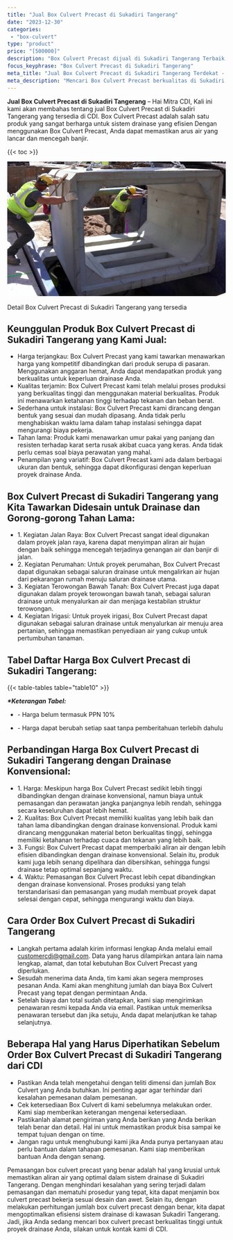 ```yaml
---
title: "Jual Box Culvert Precast di Sukadiri Tangerang"
date: "2023-12-30"
categories:
 - "box-culvert"
type: "product"
price: "[500000]"
description: "Box Culvert Precast dijual di Sukadiri Tangerang Terbaik. Box Culvert Precast ini merupakan pilihan prima dalam proyek pembangunan sebagai saluran drainase yang handal dan berkualitas tinggi. Konsultasikan kebutuhan Anda sekarang."
focus_keyphrase: "Box Culvert Precast di Sukadiri Tangerang"
meta_title: "Jual Box Culvert Precast di Sukadiri Tangerang Terdekat - CDI"
meta_description: "Mencari Box Culvert Precast berkualitas di Sukadiri Tangerang? Layanan profesional kami siap membantu dengan kualitas premium. Segera hubungi kami."
---
```


**Jual Box Culvert Precast di Sukadiri Tangerang** – Hai Mitra CDI, Kali ini kami akan membahas tentang jual Box Culvert Precast di Sukadiri Tangerang yang tersedia di CDI. Box Culvert Precast adalah salah satu produk yang sangat berharga untuk sistem drainase yang efisien Dengan menggunakan Box Culvert Precast, Anda dapat memastikan arus air yang lancar dan mencegah banjir.

{{< toc >}}

![Jual Box Culvert Precast di Sukadiri Tangerang](/images/box-culvert/box-culvert-14.jpg)

Detail Box Culvert Precast di Sukadiri Tangerang yang tersedia 

## Keunggulan Produk Box Culvert Precast di Sukadiri Tangerang yang Kami Jual:

*   Harga terjangkau: Box Culvert Precast yang kami tawarkan menawarkan harga yang kompetitif dibandingkan dari produk serupa di pasaran. Menggunakan anggaran hemat, Anda dapat mendapatkan produk yang berkualitas untuk keperluan drainase Anda.
*   Kualitas terjamin: Box Culvert Precast kami telah melalui proses produksi yang berkualitas tinggi dan menggunakan material berkualitas. Produk ini menawarkan ketahanan tinggi terhadap tekanan dan beban berat.
*   Sederhana untuk instalasi: Box Culvert Precast kami dirancang dengan bentuk yang sesuai dan mudah dipasang. Anda tidak perlu menghabiskan waktu lama dalam tahap instalasi sehingga dapat mengurangi biaya pekerja.
*   Tahan lama: Produk kami menawarkan umur pakai yang panjang dan resisten terhadap karat serta rusak akibat cuaca yang keras. Anda tidak perlu cemas soal biaya perawatan yang mahal.
*   Penampilan yang variatif: Box Culvert Precast kami ada dalam berbagai ukuran dan bentuk, sehingga dapat dikonfigurasi dengan keperluan proyek drainase Anda.

## Box Culvert Precast di Sukadiri Tangerang yang Kita Tawarkan Didesain untuk Drainase dan Gorong-gorong Tahan Lama:

*   1\. Kegiatan Jalan Raya: Box Culvert Precast sangat ideal digunakan dalam proyek jalan raya, karena dapat menyimpan aliran air hujan dengan baik sehingga mencegah terjadinya genangan air dan banjir di jalan.
*   2\. Kegiatan Perumahan: Untuk proyek perumahan, Box Culvert Precast dapat digunakan sebagai saluran drainase untuk mengalirkan air hujan dari pekarangan rumah menuju saluran drainase utama.
*   3\. Kegiatan Terowongan Bawah Tanah: Box Culvert Precast juga dapat digunakan dalam proyek terowongan bawah tanah, sebagai saluran drainase untuk menyalurkan air dan menjaga kestabilan struktur terowongan.
*   4\. Kegiatan Irigasi: Untuk proyek irigasi, Box Culvert Precast dapat digunakan sebagai saluran drainase untuk menyalurkan air menuju area pertanian, sehingga memastikan penyediaan air yang cukup untuk pertumbuhan tanaman.

## Tabel Daftar Harga Box Culvert Precast di Sukadiri Tangerang:

{{< table-tables table="table10" >}}

**_\*Keterangan Tabel:_**

*   \- Harga belum termasuk PPN 10%

*   \- Harga dapat berubah setiap saat tanpa pemberitahuan terlebih dahulu

## Perbandingan Harga Box Culvert Precast di Sukadiri Tangerang dengan Drainase Konvensional:

*   1\. Harga: Meskipun harga Box Culvert Precast sedikit lebih tinggi dibandingkan dengan drainase konvensional, namun biaya untuk pemasangan dan perawatan jangka panjangnya lebih rendah, sehingga secara keseluruhan dapat lebih hemat.
*   2\. Kualitas: Box Culvert Precast memiliki kualitas yang lebih baik dan tahan lama dibandingkan dengan drainase konvensional. Produk kami dirancang menggunakan material beton berkualitas tinggi, sehingga memiliki ketahanan terhadap cuaca dan tekanan yang lebih baik.
*   3\. Fungsi: Box Culvert Precast dapat memperbaiki aliran air dengan lebih efisien dibandingkan dengan drainase konvensional. Selain itu, produk kami juga lebih senang dipelihara dan dibersihkan, sehingga fungsi drainase tetap optimal sepanjang waktu.
*   4\. Waktu: Pemasangan Box Culvert Precast lebih cepat dibandingkan dengan drainase konvensional. Proses produksi yang telah terstandarisasi dan pemasangan yang mudah membuat proyek dapat selesai dengan cepat, sehingga mengurangi waktu dan biaya.

## Cara Order Box Culvert Precast di Sukadiri Tangerang

*   Langkah pertama adalah kirim informasi lengkap Anda melalui email customercdi@gmail.com. Data yang harus dilampirkan antara lain nama lengkap, alamat, dan total kebutuhan Box Culvert Precast yang diperlukan.
*   Sesudah menerima data Anda, tim kami akan segera memproses pesanan Anda. Kami akan menghitung jumlah dan biaya Box Culvert Precast yang tepat dengan permintaan Anda.
*   Setelah biaya dan total sudah ditetapkan, kami siap mengirimkan penawaran resmi kepada Anda via email. Pastikan untuk memeriksa penawaran tersebut dan jika setuju, Anda dapat melanjutkan ke tahap selanjutnya.

## Beberapa Hal yang Harus Diperhatikan Sebelum Order Box Culvert Precast di Sukadiri Tangerang dari CDI

*   Pastikan Anda telah mengetahui dengan teliti dimensi dan jumlah Box Culvert yang Anda butuhkan. Ini penting agar agar terhindar dari kesalahan pemesanan dalam pemesanan.
*   Cek ketersediaan Box Culvert di kami sebelumnya melakukan order. Kami siap memberikan keterangan mengenai ketersediaan.
*   Pastikanlah alamat pengiriman yang Anda berikan yang Anda berikan telah benar dan detail. Hal ini untuk memastikan produk bisa sampai ke tempat tujuan dengan on time.
*   Jangan ragu untuk menghubungi kami jika Anda punya pertanyaan atau perlu bantuan dalam tahapan pemesanan. Kami siap memberikan bantuan Anda dengan senang.

Pemasangan box culvert precast yang benar adalah hal yang krusial untuk memastikan aliran air yang optimal dalam sistem drainase di Sukadiri Tangerang. Dengan menghindari kesalahan yang sering terjadi dalam pemasangan dan mematuhi prosedur yang tepat, kita dapat menjamin box culvert precast bekerja sesuai desain dan awet. Selain itu, dengan melakukan perhitungan jumlah box culvert precast dengan benar, kita dapat mengoptimalkan efisiensi sistem drainase di kawasan Sukadiri Tangerang. Jadi, jika Anda sedang mencari box culvert precast berkualitas tinggi untuk proyek drainase Anda, silakan untuk kontak kami di CDI.